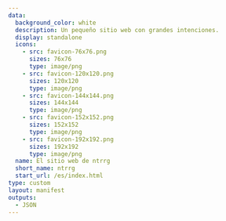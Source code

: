 ```yaml
---
data:
  background_color: white
  description: Un pequeño sitio web con grandes intenciones.
  display: standalone
  icons:
    - src: favicon-76x76.png
      sizes: 76x76
      type: image/png
    - src: favicon-120x120.png
      sizes: 120x120
      type: image/png
    - src: favicon-144x144.png
      sizes: 144x144
      type: image/png
    - src: favicon-152x152.png
      sizes: 152x152
      type: image/png
    - src: favicon-192x192.png
      sizes: 192x192
      type: image/png
  name: El sitio web de ntrrg
  short_name: ntrrg
  start_url: /es/index.html
type: custom
layout: manifest
outputs:
  - JSON
---
```



